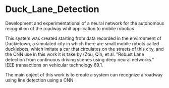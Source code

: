 # Duck_Lane_Detection
Development and experimentational of a neural network for the autonomous recognition of the roadway whit application to mobile robotics


This system was created starting from data recorded in the environment of Duckietown, a simulated city in which there are small mobile robots called duckiebots, which imitate a car that circulates on the streets of this city, and the CNN use in this work it is take by (Zou, Qin, et al. "Robust Lane detection from continuous driving scenes using deep neural networks." IEEE transactions on vehicular technology 69.1.

The main object of this work is to create a system can recognize a roadway using line detection using a CNN
